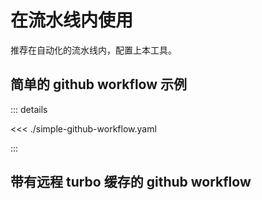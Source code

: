 # 在流水线内使用

推荐在自动化的流水线内，配置上本工具。

## 简单的 github workflow 示例

::: details

<<< ./simple-github-workflow.yaml

:::

## 带有远程 turbo 缓存的 github workflow
